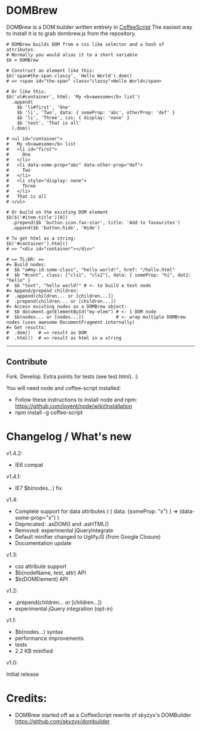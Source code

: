 # DOMBrew

DOMBrew is a DOM builder written entirely in [CoffeeScript](http://jashkenas.github.com/coffee-script/)
The easiest way to install it is to grab dombrew.js from the repository.

    # DOMBrew builds DOM from a css like selector and a hash of attributes.
    # Normally you would alias it to a short variable
    $b = DOMBrew

    # Construct an element like this:
    $b('span#the-span.classy', 'Hello World').dom()
    # => <span id="the-span" class="classy">Hello World</span>

    # Or like this:
    $b('ul#container', html: 'My <b>awesome</b> list')
      .append(
        $b 'li#first', 'One'
        $b 'li', 'Two', data: { someProp: 'abc', otherProp: 'def' }
        $b 'li', 'Three', css: { display: 'none' }
        $b 'text', 'That is all'
      ).dom()
    
    # <ul id=​"container">​
    #   My <b>​awesome​</b>​ list
    #   <li id="first">
    #     ​One​
    #   </li>​
    #   <li data-some-prop=​"abc" data-other-prop=​"def">
    #     Two
    #   ​</li>​
    #   <li style="display: none">​
    #     Three​
    #   </li>​
    #   That is all
    # </ul>​

    # Or build on the existing DOM element
    $b($('#item-title')[0])
      .prepend($b 'button.icon.fav-star', title: 'Add to favourites')
      .append($b 'button.hide', 'Hide')

    # To get html as a string:
    $b('#container').html() 
    # => "<div id="container"></div>"

    # == TL;DR: ==
    #= Build nodes:
    #  $b "a#my-id.some-class", "hello world!", href: "/hello.html"
    #  $b "#cont", class: ["cls1", "cls2"], data: { someProp: "hi", dat2: "hello" }
    #  $b "text", "hello world!" # <- to build a text node
    #= Append/prepend children:
    #  .append(children... or [children...])
    #  .prepend(children... or [children...])
    #= Access existing nodes as a DOMBrew object:
    #  $b document.getElementById("my-elem") # <- 1 DOM node
    #  $b(nodes... or [nodes...])            # <- wrap multiple DOMBrew nodes (uses awesome DocumentFragment internally)
    #= Get results:
    #  .dom()   # => result as DOM
    #  .html()  # => result as html in a string

---
## Contribute

Fork. Develop. Extra points for tests (see test.html). :)

You will need node and coffee-script installed:

* Follow these instructions to install node and npm: https://github.com/joyent/node/wiki/Installation
* npm install -g coffee-script

# Changelog / What's new

v1.4.2:

* IE6 compat

v1.4.1:

* IE7 $b(nodes...) fix

v1.4:

* Complete support for data attributes ( { data: {someProp: "x"} } => (data-some-prop="x") )
* Deprecated: .asDOM() and .asHTML()
* Removed: experimental jQueryIntegrate
* Default minifier changed to UglifyJS (from Google Closure)
* Documentation update

v1.3:

* css attribute support
* $b(nodeName, test, attr) API
* $b(DOMElement) API

v1.2:

* .prepend(children... or [children...])
* experimental jQuery integration (opt-in)

v1.1:

* $b(nodes...) syntax
* performance improvements
* tests
* 2.2 KB minified

v1.0:

Initial release

# Credits:

* DOMBrew started off as a CoffeeScript rewrite of skyzyx's DOMBuilder https://github.com/skyzyx/dombuilder
